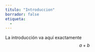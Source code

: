```yaml
---
titulo: "Introduccion"
borrador: false
etiqueta:
  - 
---
```

 
La introducción va aquí exactamente
$$a+b$$
